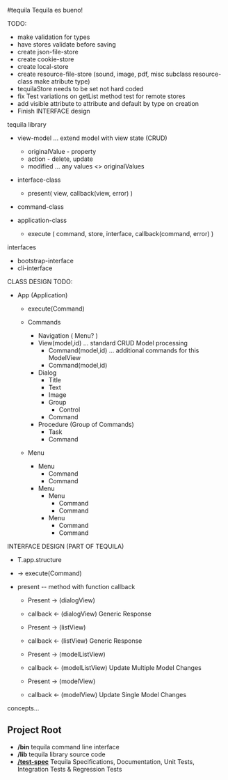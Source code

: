 #tequila
Tequila es bueno!

TODO:

* make validation for types
* have stores validate before saving
* create json-file-store
* create cookie-store
* create local-store
* create resource-file-store (sound, image, pdf, misc subclass resource-class make atribute type)
* tequilaStore needs to be set not hard coded
* fix Test variations on getList method test for remote stores
* add visible attribute to attribute and default by type on creation
* Finish INTERFACE design


tequila library
- view-model ... extend model with view state (CRUD)
    - originalValue - property
    - action - delete, update
    - modified ... any values <> originalValues

- interface-class
    - present( view, callback(view, error) )

- command-class

- application-class
    - execute ( command, store, interface, callback(command, error) )

interfaces
- bootstrap-interface
- cli-interface

CLASS DESIGN TODO:

* App (Application)
    * execute(Command)

    * Commands
        * Navigation ( Menu? )
        * View(model,id) ...  standard CRUD Model processing
            * Command(model,id) ... additional commands for this ModelView
            * Command(model,id)
        * Dialog
            * Title
            * Text
            * Image
            * Group
                * Control
            * Command
        * Procedure (Group of Commands)
            * Task
            * Command

    * Menu
        * Menu
            * Command
            * Command
        * Menu
            * Menu
                * Command
                * Command
            * Menu
                * Command
                * Command

INTERFACE DESIGN (PART OF TEQUILA)

* T.app.structure

* -> execute(Command)

* present -- method with function callback

    * Present       -> (dialogView)
    * callback      <- (dialogView)     Generic Response

    * Present       -> (listView)
    * callback      <- (listView)       Generic Response

    * Present       -> (modelListView)
    * callback      <- (modelListView)  Update Multiple Model Changes

    * Present       -> (modelView)
    * callback      <- (modelView)      Update Single Model Changes

concepts...





## Project Root
+ **/bin** tequila command line interface
+ **/lib** tequila library source code
+ [**/test-spec**](test-spec/README.md) Tequila Specifications, Documentation, Unit Tests, Integration Tests & Regression Tests
